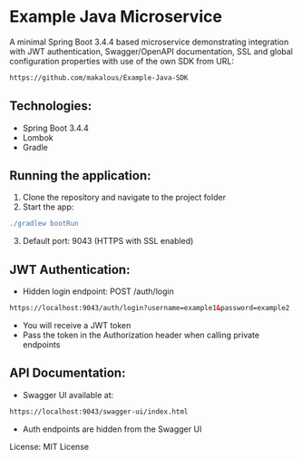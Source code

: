 # Example Java Microservice

A minimal Spring Boot 3.4.4 based microservice demonstrating integration with JWT authentication, Swagger/OpenAPI documentation, SSL and global configuration properties with use of the own SDK from URL:
```html
https://github.com/makalous/Example-Java-SDK
```

## Technologies:
-	Spring Boot 3.4.4
-	Lombok
-	Gradle

## Running the application:
1.	Clone the repository and navigate to the project folder
2.	Start the app: 
```gradle
./gradlew bootRun
```
3.	Default port: 9043 (HTTPS with SSL enabled)

## JWT Authentication:
-	Hidden login endpoint: POST /auth/login
```html
https://localhost:9043/auth/login?username=example1&password=example2
```
-	You will receive a JWT token
-	Pass the token in the Authorization header when calling private endpoints

## API Documentation:
-	Swagger UI available at:
```html
https://localhost:9043/swagger-ui/index.html
```
- Auth endpoints are hidden from the Swagger UI

License:
MIT License